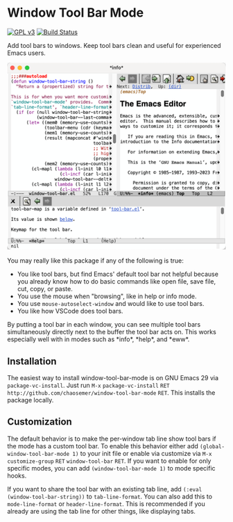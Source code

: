 # Window Tool Bar Mode
[![GPL v3](https://img.shields.io/badge/license-GPL_v3-green.svg)](http://www.gnu.org/licenses/gpl-3.0.txt)
[![Build Status](https://github.com/chaosemer/window-tool-bar/actions/workflows/test.yml/badge.svg?branch=main)](https://github.com/chaosemer/window-tool-bar/actions)

Add tool bars to windows.  Keep tool bars clean and useful for
experienced Emacs users.

![A picture is worth a thousand words](images/screenshot.png)

You may really like this package if any of the following is true:

* You like tool bars, but find Emacs' default tool bar not helpful
  because you already know how to do basic commands like open file,
  save file, cut, copy, or paste.
* You use the mouse when "browsing", like in help or info mode.
* You use `mouse-autoselect-window` and would like to use tool bars.
* You like how VSCode does tool bars.

By putting a tool bar in each window, you can see multiple tool bars
simultaneously directly next to the buffer the tool bar acts on.  This
works especially well with in modes such as \*info\*, \*help\*, and
\*eww\*.

## Installation

The easiest way to install window-tool-bar-mode is on GNU Emacs 29 via
`package-vc-install`. Just run `M-x` `package-vc-install` `RET`
`http://github.com/chaosemer/window-tool-bar-mode` `RET`. This installs
the package locally.

## Customization

The default behavior is to make the per-window tab line show tool bars
if the mode has a custom tool bar.  To enable this behavior either add
`(global-window-tool-bar-mode 1)` to your init file or enable via
customize via `M-x` `customize-group` `RET` `window-tool-bar` `RET`.
If you want to enable for only specific modes, you can add
`(window-tool-bar-mode 1)` to mode specific hooks.

If you want to share the tool bar with an existing tab line, add
`(:eval (window-tool-bar-string))` to `tab-line-format`.  You can also
add this to `mode-line-format` or `header-line-format`.  This is
recommended if you already are using the tab line for other things,
like displaying tabs.
